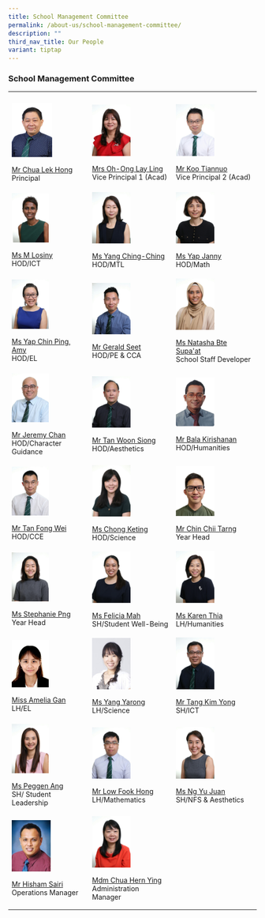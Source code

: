 ```yaml
---
title: School Management Committee
permalink: /about-us/school-management-committee/
description: ""
third_nav_title: Our People
variant: tiptap
---
```

<h3>School Management Committee</h3>
<table style="minWidth: 75px">
<colgroup>
<col>
<col>
<col>
</colgroup>
<tbody>
<tr>
<th rowspan="1" colspan="1">
<p></p>
</th>
<th rowspan="1" colspan="1">
<p></p>
</th>
<th rowspan="1" colspan="1">
<p></p>
</th>
</tr>
<tr>
<td rowspan="1" colspan="1">
<div class="isomer-image-wrapper">
<img style="width: 55%;" height="auto" width="100%" alt="" src="/images/2024/SMC/Mr_Chua_Lek_Hong_white_bg.jpg">
</div>
<p><a href="mailto:kranji_ss@moe.edu.sg" rel="noopener noreferrer nofollow" target="_blank">Mr Chua Lek Hong</a> 
<br>Principal</p>
</td>
<td rowspan="1" colspan="1">
<div class="isomer-image-wrapper">
<img style="width: 50%;" height="auto" width="100%" src="/images/SMC/SMC%202023/mrs%20oh-ong%20lay%20ling%20(1).jpg">
</div>
<p><a href="mailto:kranji_ss@moe.edu.sg" rel="noopener noreferrer nofollow" target="_blank">Mrs Oh-Ong Lay Ling</a> 
<br>Vice Principal 1 (Acad)</p>
</td>
<td rowspan="1" colspan="1">
<div class="isomer-image-wrapper">
<img style="width: 50%;" height="auto" width="100%" src="/images/SMC/SMC%202023/mr%20koo%20tiannuo%20(2).jpg">
</div>
<p><a href="mailto:kranji_ss@moe.edu.sg" rel="noopener noreferrer nofollow" target="_blank">Mr Koo Tiannuo</a> 
<br>Vice Principal 2 (Acad)</p>
</td>
</tr>
<tr>
<td rowspan="1" colspan="1">
<div class="isomer-image-wrapper">
<img style="width: 50%;" height="auto" width="100%" src="/images/SMC/SMC%202023/ms%20m%20losiny.jpg">
</div>
<p><a href="mailto:m_losiny@moe.edu.sg" rel="noopener noreferrer nofollow" target="_blank">Ms M Losiny</a> 
<br>HOD/ICT</p>
</td>
<td rowspan="1" colspan="1">
<div class="isomer-image-wrapper">
<img style="width: 50%;" height="auto" width="100%" src="/images/SMC/SMC%202023/ms%20yang%20ching-ching.jpg">
</div>
<p><a href="mailto:yang_ching_ching@moe.edu.sg" rel="noopener noreferrer nofollow" target="_blank">Ms Yang Ching-Ching</a> 
<br>HOD/MTL</p>
</td>
<td rowspan="1" colspan="1">
<div class="isomer-image-wrapper">
<img style="width: 50%;" height="auto" width="100%" src="/images/SMC/SMC%202023/ms%20jenny%20yap.jpg">
</div>
<p><a href="mailto:janny_yap@moe.edu.sg" rel="noopener noreferrer nofollow" target="_blank">Ms Yap Janny</a> 
<br>HOD/Math</p>
</td>
</tr>
<tr>
<td rowspan="1" colspan="1">
<div class="isomer-image-wrapper">
<img style="width: 50%;" height="auto" width="100%" src="/images/SMC/SMC%202023/ms%20yap%20chin%20ping%20amy.jpg">
</div>
<p><a href="mailto:yap_chin_ping@moe.edu.sg" rel="noopener noreferrer nofollow" target="_blank">Ms Yap Chin Ping, Amy</a> 
<br>HOD/EL</p>
</td>
<td rowspan="1" colspan="1">
<div class="isomer-image-wrapper">
<img style="width: 50%;" height="auto" width="100%" src="/images/SMC/SMC%202023/mr%20seet%20wee%20leong%20gerald.jpg">
</div>
<p><a href="mailto:seet_wee_leong_gerald@moe.edu.sg" rel="noopener noreferrer nofollow" target="_blank">Mr Gerald Seet</a> 
<br>HOD/PE &amp; CCA</p>
</td>
<td rowspan="1" colspan="1">
<div class="isomer-image-wrapper">
<img style="width: 50%;" height="auto" width="100%" src="/images/SMC/SMC%202023/ms%20natasha%20bte%20supa'at.jpg">
</div>
<p><a href="mailto:natasha_supaat@moe.edu.sg" rel="noopener noreferrer nofollow" target="_blank">Ms Natasha Bte Supa'at</a> 
<br>School Staff Developer</p>
</td>
</tr>
<tr>
<td rowspan="1" colspan="1">
<div class="isomer-image-wrapper">
<img style="width: 50%;" height="auto" width="100%" src="/images/SMC/SMC%202023/mr%20chan%20mun%20leong%20jeremy.jpg">
</div>
<p><a href="mailto:chan_mun_leong_jeremy@moe.edu.sg" rel="noopener noreferrer nofollow" target="_blank">Mr Jeremy Chan</a> 
<br>HOD/Character Guidance</p>
</td>
<td rowspan="1" colspan="1">
<div class="isomer-image-wrapper">
<img style="width: 50%;" height="auto" width="100%" src="/images/SMC/SMC%202023/mr%20tan%20woon%20siong.jpg">
</div>
<p><a href="mailto:tan_woon_siong@moe.edu.sg" rel="noopener noreferrer nofollow" target="_blank">Mr Tan Woon Siong</a> 
<br>HOD/Aesthetics</p>
</td>
<td rowspan="1" colspan="1">
<div class="isomer-image-wrapper">
<img style="width: 50%;" height="auto" width="100%" alt="" src="/images/2024/SMC/bala_kirishanan.jpeg">
</div>
<p><a href="mailto:bala_kirishanan@moe.edu.sg" rel="noopener noreferrer nofollow" target="_blank">Mr Bala Kirishanan</a> 
<br>HOD/Humanities</p>
</td>
</tr>
<tr>
<td rowspan="1" colspan="1">
<div class="isomer-image-wrapper">
<img style="width: 50%;" height="auto" width="100%" src="/images/SMC/SMC%202023/mr%20tan%20fong%20wei.jpg">
</div>
<p><a href="mailto:tan_fong_wei@moe.edu.sg" rel="noopener noreferrer nofollow" target="_blank">Mr Tan Fong Wei</a> 
<br>HOD/CCE</p>
</td>
<td rowspan="1" colspan="1">
<div class="isomer-image-wrapper">
<img style="width: 50%;" height="auto" width="100%" src="/images/SMC/SMC%202023/ms%20chong%20keting.jpg">
</div>
<p><a href="chong_keting@moe.edu.sg" rel="noopener noreferrer nofollow" target="_blank">Ms Chong Keting</a> 
<br>HOD/Science</p>
</td>
<td rowspan="1" colspan="1">
<div class="isomer-image-wrapper">
<img style="width: 50%;" height="auto" width="100%" alt="" src="/images/2024/SMC/chin_chii_tarng.jpeg">
</div>
<p><a href="mailto:chin_chii_tarng@moe.edu.sg" rel="noopener noreferrer nofollow" target="_blank">Mr Chin Chii Tarng</a> 
<br>Year Head</p>
</td>
</tr>
<tr>
<td rowspan="1" colspan="1">
<div class="isomer-image-wrapper">
<img style="width: 50%;" height="auto" width="100%" src="/images/SMC/SMC%202023/miss%20stephanie%20png%20xiufang.jpg">
</div>
<p><a href="stephanie_png_xiufang@moe.edu.sg" rel="noopener noreferrer nofollow" target="_blank">Ms Stephanie Png</a> 
<br>Year Head</p>
</td>
<td rowspan="1" colspan="1">
<div class="isomer-image-wrapper">
<img style="width: 50%;" height="auto" width="100%" src="/images/SMC/SMC%202023/miss%20mah%20rui%20jing%20felicia.jpg">
</div>
<p><a href="mailto:mah_rui_jing_felicia@moe.edu.sg" rel="noopener noreferrer nofollow" target="_blank">Ms Felicia Mah</a> 
<br>SH/Student Well-Being</p>
</td>
<td rowspan="1" colspan="1">
<div class="isomer-image-wrapper">
<img style="width: 50%;" height="auto" width="100%" src="/images/SMC/SMC%202023/ms%20karen%20thia%20hui%20teen.jpg">
</div>
<p><a href="mailto:thia_hui_teen_karen@moe.edu.sg" rel="noopener noreferrer nofollow" target="_blank">Ms Karen Thia</a> 
<br>LH/Humanities</p>
</td>
</tr>
<tr>
<td rowspan="1" colspan="1">
<div class="isomer-image-wrapper">
<img style="width: 50%;" height="auto" width="100%" alt="" src="/images/2024/SMC/Amelia_Gan.jpeg">
</div>
<p><a href="amelia_gan@moe.edu.sg" rel="noopener noreferrer nofollow" target="_blank">Miss Amelia Gan</a> 
<br>LH/EL</p>
</td>
<td rowspan="1" colspan="1">
<div class="isomer-image-wrapper">
<img style="width: 50%;" height="auto" width="100%" src="/images/SMC/20smcsmc.png">
</div>
<p><a href="mailto:yang_yarong@moe.edu.sg" rel="noopener noreferrer nofollow" target="_blank">Ms Yang Yarong</a> 
<br>LH/Science</p>
</td>
<td rowspan="1" colspan="1">
<div class="isomer-image-wrapper">
<img style="width: 50%;" height="auto" width="100%" src="/images/SMC/SMC%202023/mr%20tang%20kim%20yong.jpg">
</div>
<p><a href="mailto:tang_kim_yong@moe.edu.sg" rel="noopener noreferrer nofollow" target="_blank">Mr Tang Kim Yong</a> 
<br>SH/ICT</p>
</td>
</tr>
<tr>
<td rowspan="1" colspan="1">
<div class="isomer-image-wrapper">
<img style="width: 50%;" height="auto" width="100%" src="/images/SMC/SMC%202023/ms%20ang%20peiyi%20peggen.jpg">
</div>
<p><a href="mailto:ang_peiyi_peggen@moe.edu.sg" rel="noopener noreferrer nofollow" target="_blank">Ms Peggen Ang</a> 
<br>SH/ Student Leadership</p>
</td>
<td rowspan="1" colspan="1">
<div class="isomer-image-wrapper">
<img style="width: 50%;" height="auto" width="100%" src="/images/SMC/SMC%202023/mr%20low%20fook%20hong.jpg">
</div>
<p><a href="mailto:low_fook_hong@moe.edu.sg" rel="noopener noreferrer nofollow" target="_blank">Mr Low Fook Hong</a> 
<br>LH/Mathematics</p>
</td>
<td rowspan="1" colspan="1">
<div class="isomer-image-wrapper">
<img style="width: 50%;" height="auto" width="100%" alt="" src="/images/2024/SMC/miss_ng_yu_juan.jpg">
</div>
<p><a href="mailto:ng_yu_juan@moe.edu.sg" rel="noopener noreferrer nofollow" target="_blank">Ms Ng Yu Juan</a> 
<br>SH/NFS &amp; Aesthetics</p>
</td>
</tr>
<tr>
<td rowspan="1" colspan="1">
<div class="isomer-image-wrapper">
<img style="width: 53%;" height="auto" width="100%" alt="" src="/images/2024/SMC/WhatsApp_Image_2024_03_27_at_2_03_36_PM.jpg">
</div>
<p><a href="mailto:muhamad_hisham_b_sairi@moe.edu.sg" rel="noopener noreferrer nofollow" target="_blank">Mr Hisham Sairi</a> 
<br>Operations Manager</p>
</td>
<td rowspan="1" colspan="1">
<div class="isomer-image-wrapper">
<img style="width: 50%;" height="auto" width="100%" src="/images/SMC/SMC%202023/mdm%20chua%20hern%20ying.jpg">
</div>
<p><a href="mailto:chua_hern_ying@moe.edu.sg" rel="noopener noreferrer nofollow" target="_blank">Mdm Chua Hern Ying</a> 
<br>Administration Manager</p>
</td>
<td rowspan="1" colspan="1">
<p></p>
</td>
</tr>
</tbody>
</table>
<p></p>